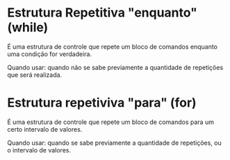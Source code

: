 # Estrutura Repetitiva "enquanto" (while)
É uma estrutura de controle que repete um bloco de comandos enquanto uma condição for verdadeira.

Quando usar: quando não se sabe previamente a quantidade de repetições que será realizada.

# Estrutura repetiviva "para" (for) 
 É uma estrutura de controle que repete um bloco de comandos para um certo intervalo de valores.
 
 Quando usar: quando se sabe previamente a quantidade de repetições, ou o intervalo de valores.
 
 
 
 
 
 
